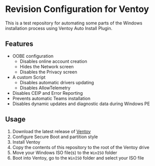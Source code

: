 # Revision Configuration for Ventoy

This is a test repository for automating some parts of the Windows installation process using Ventoy Auto Install Plugin.

## Features

- OOBE configuration
  - Disables online account creation
  - Hides the Network screen
  - Disables the Privacy screen
- A custom Script
  - Disables automatic drivers updating
  - Disables AllowTelemetry
- Disables CEIP and Error Reporting
- Prevents automatic Teams installation
- Disables dynamic updates and diagnostic data during Windows PE

## Usage

1. Download the latest release of [Ventoy](https://github.com/ventoy/Ventoy/releases)
2. Configure Secure Boot and partition style
3. Install Ventoy
4. Copy the contents of this repository to the root of the Ventoy drive
5. Move your Windows ISO file(s) to the `WinISO` folder
6. Boot into Ventoy, go to the `WinISO` folder and select your ISO file
